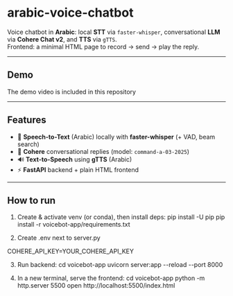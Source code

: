 # arabic-voice-chatbot
Voice chatbot in **Arabic**: local **STT** via `faster-whisper`, conversational **LLM** via **Cohere Chat v2**, and **TTS** via `gTTS`.  
Frontend: a minimal HTML page to record → send → play the reply.

---

## Demo
The demo video is included in this repository

---

## Features
- 🎤 **Speech-to-Text** (Arabic) locally with **faster-whisper** (+ VAD, beam search)
- 🤖 **Cohere** conversational replies (model: `command-a-03-2025`)
- 🔊 **Text-to-Speech** using **gTTS** (Arabic)
- ⚡ **FastAPI** backend + plain HTML frontend

---

## How to run

1) Create & activate venv (or conda), then install deps:
pip install -U pip
pip install -r voicebot-app/requirements.txt

3) Create .env next to server.py

COHERE_API_KEY=YOUR_COHERE_API_KEY

3) Run backend:
cd voicebot-app
uvicorn server:app --reload --port 8000

4) In a new terminal, serve the frontend:
cd voicebot-app
python -m http.server 5500
open http://localhost:5500/index.html



